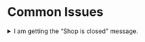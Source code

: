 # Common Issues

<details>

<summary>I am getting the “Shop is closed” message.</summary>

This is likely because you are using an older version and haven’t reinstalled the new SQL. Drop the `pl_burgershot` table from the database and restart the script. It will generate the new SQL database.

</details>
